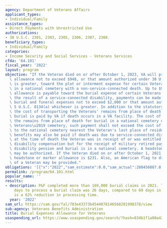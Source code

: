 ```yaml
---
agency: Department of Veterans Affairs
applicant_types:
- Individual/Family
assistance_types:
- Direct Payments with Unrestricted Use
authorizations:
- 38 U.S.C. 2301, 2303, 2305, 2306, 2307, 2308.
beneficiary_types:
- Individual/Family
categories:
- Income Security and Social Services - Veterans Services
cfda: '64.101'
fiscal_year: '2022'
layout: program
objective: "If the Veteran died on or after October 1, 2023, VA will provide a monetary\
  \ allowance not to exceed $948, or that amount authorized under 38 U.S.C. 2303 whichever\
  \ is greater, toward the plot or interment expense for certain Veterans not buried\
  \ in a national cemetery with a non-service-connected death. Up to $948 as a burial\
  \ allowance is payable toward the burial expense of certain Veterans. If death is\
  \ the result of a service-connected disability, payments can be made to reimburse\
  \ burial and funeral expenses not to exceed $2,000 or that amount authorized under\
  \ 5 U.S.C. 8134(a) whichever is greater. In addition to the statutory burial allowance,\
  \ the cost of transporting the Veterans' remains from place of death to site of\
  \ burial is paid by VA if death occurs in a VA facility. The cost of transporting\
  \ the remains from place of death for burial in a national cemetery or a covered\
  \ Veterans\u2019 cemetery, such payment shall not exceed the cost of transportation\
  \ to the national cemetery nearest the Veteran's last place of residence. Transportation\
  \ benefits may also be paid if death was due to service-connected disability, or\
  \ at the time of death the Veteran was in receipt of or was entitled to receive\
  \ disability compensation but for the receipt of military retired pay or non-service-connected\
  \ disability pension and burial is in a national cemetery. A headstone or marker\
  \ may be authorized. If the Veteran died on or after October 1, 2021, the maximum\
  \ headstone or marker allowance is $231. Also, an American flag to drape the casket\
  \ of a Veteran may be provided."
obligations: '[{"x":"2022","sam_estimate":0.0,"sam_actual":280456887.0,"usa_spending_actual":1079294535.0},{"x":"2023","sam_estimate":307551086.0,"sam_actual":0.0,"usa_spending_actual":656738734.0},{"x":"2024","sam_estimate":337262784.0,"sam_actual":0.0,"usa_spending_actual":0.0}]'
permalink: /program/64.101.html
popular_name: ''
results:
- description: P&F completed more than 169,000 burial claims in 2021. The average
    days to process a burial claim was 26 days, compared to 69 days in 2020. This
    is a 62% reduction in processing time.
  year: '2022'
sam_url: https://sam.gov/fal/783e43373b4544078146568201998378/view
sub-agency: Veterans Benefits Administration
title: Burial Expenses Allowance for Veterans
usaspending_url: https://www.usaspending.gov/search/?hash=834b1f1a00a42c38f50234076316a790
---
```

